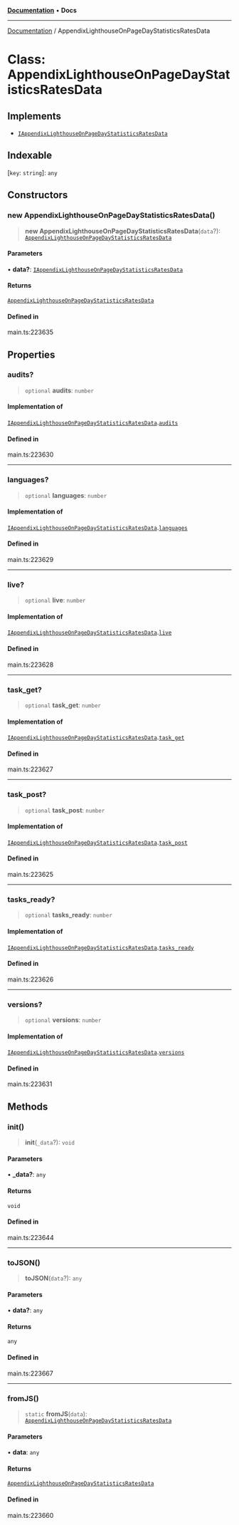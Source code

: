 [**Documentation**](../README.md) • **Docs**

***

[Documentation](../README.md) / AppendixLighthouseOnPageDayStatisticsRatesData

# Class: AppendixLighthouseOnPageDayStatisticsRatesData

## Implements

- [`IAppendixLighthouseOnPageDayStatisticsRatesData`](../interfaces/IAppendixLighthouseOnPageDayStatisticsRatesData.md)

## Indexable

 \[`key`: `string`\]: `any`

## Constructors

### new AppendixLighthouseOnPageDayStatisticsRatesData()

> **new AppendixLighthouseOnPageDayStatisticsRatesData**(`data`?): [`AppendixLighthouseOnPageDayStatisticsRatesData`](AppendixLighthouseOnPageDayStatisticsRatesData.md)

#### Parameters

• **data?**: [`IAppendixLighthouseOnPageDayStatisticsRatesData`](../interfaces/IAppendixLighthouseOnPageDayStatisticsRatesData.md)

#### Returns

[`AppendixLighthouseOnPageDayStatisticsRatesData`](AppendixLighthouseOnPageDayStatisticsRatesData.md)

#### Defined in

main.ts:223635

## Properties

### audits?

> `optional` **audits**: `number`

#### Implementation of

[`IAppendixLighthouseOnPageDayStatisticsRatesData`](../interfaces/IAppendixLighthouseOnPageDayStatisticsRatesData.md).[`audits`](../interfaces/IAppendixLighthouseOnPageDayStatisticsRatesData.md#audits)

#### Defined in

main.ts:223630

***

### languages?

> `optional` **languages**: `number`

#### Implementation of

[`IAppendixLighthouseOnPageDayStatisticsRatesData`](../interfaces/IAppendixLighthouseOnPageDayStatisticsRatesData.md).[`languages`](../interfaces/IAppendixLighthouseOnPageDayStatisticsRatesData.md#languages)

#### Defined in

main.ts:223629

***

### live?

> `optional` **live**: `number`

#### Implementation of

[`IAppendixLighthouseOnPageDayStatisticsRatesData`](../interfaces/IAppendixLighthouseOnPageDayStatisticsRatesData.md).[`live`](../interfaces/IAppendixLighthouseOnPageDayStatisticsRatesData.md#live)

#### Defined in

main.ts:223628

***

### task\_get?

> `optional` **task\_get**: `number`

#### Implementation of

[`IAppendixLighthouseOnPageDayStatisticsRatesData`](../interfaces/IAppendixLighthouseOnPageDayStatisticsRatesData.md).[`task_get`](../interfaces/IAppendixLighthouseOnPageDayStatisticsRatesData.md#task_get)

#### Defined in

main.ts:223627

***

### task\_post?

> `optional` **task\_post**: `number`

#### Implementation of

[`IAppendixLighthouseOnPageDayStatisticsRatesData`](../interfaces/IAppendixLighthouseOnPageDayStatisticsRatesData.md).[`task_post`](../interfaces/IAppendixLighthouseOnPageDayStatisticsRatesData.md#task_post)

#### Defined in

main.ts:223625

***

### tasks\_ready?

> `optional` **tasks\_ready**: `number`

#### Implementation of

[`IAppendixLighthouseOnPageDayStatisticsRatesData`](../interfaces/IAppendixLighthouseOnPageDayStatisticsRatesData.md).[`tasks_ready`](../interfaces/IAppendixLighthouseOnPageDayStatisticsRatesData.md#tasks_ready)

#### Defined in

main.ts:223626

***

### versions?

> `optional` **versions**: `number`

#### Implementation of

[`IAppendixLighthouseOnPageDayStatisticsRatesData`](../interfaces/IAppendixLighthouseOnPageDayStatisticsRatesData.md).[`versions`](../interfaces/IAppendixLighthouseOnPageDayStatisticsRatesData.md#versions)

#### Defined in

main.ts:223631

## Methods

### init()

> **init**(`_data`?): `void`

#### Parameters

• **\_data?**: `any`

#### Returns

`void`

#### Defined in

main.ts:223644

***

### toJSON()

> **toJSON**(`data`?): `any`

#### Parameters

• **data?**: `any`

#### Returns

`any`

#### Defined in

main.ts:223667

***

### fromJS()

> `static` **fromJS**(`data`): [`AppendixLighthouseOnPageDayStatisticsRatesData`](AppendixLighthouseOnPageDayStatisticsRatesData.md)

#### Parameters

• **data**: `any`

#### Returns

[`AppendixLighthouseOnPageDayStatisticsRatesData`](AppendixLighthouseOnPageDayStatisticsRatesData.md)

#### Defined in

main.ts:223660
